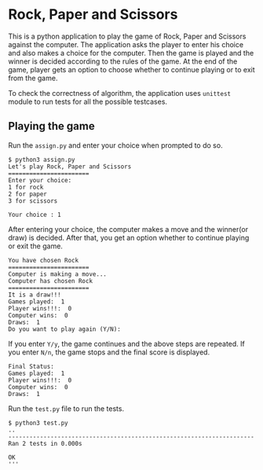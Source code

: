 # Rock, Paper and Scissors
This is a python application to play the game of Rock, Paper and Scissors against the computer. The application asks the player to enter his choice and
also makes a choice for the computer. Then the game is played and the winner is decided according to the rules of the game. At the end of the game, player
gets an option to choose whether to continue playing or to exit from the game.

To check the correctness of algorithm, the application uses `unittest` module to run tests for all the possible testcases.
## Playing the game
Run the `assign.py` and enter your choice when prompted to do so.
```
$ python3 assign.py
Let's play Rock, Paper and Scissors
=======================
Enter your choice:
1 for rock 
2 for paper 
3 for scissors

Your choice : 1
```
After entering your choice, the computer makes a move and the winner(or draw) is decided. After that, you get an option whether to continue playing or exit
the game.
```
You have chosen Rock
=======================
Computer is making a move...
Computer has chosen Rock
=======================
It is a draw!!!
Games played:  1
Player wins!!!:  0
Computer wins:  0
Draws:  1
Do you want to play again (Y/N): 
```
If you enter `Y/y`, the game continues and the above steps are repeated. If you enter `N/n`, the game stops and the final score is displayed.
```
Final Status:
Games played:  1
Player wins!!!:  0
Computer wins:  0
Draws:  1
```
Run the `test.py` file to run the tests.
```
$ python3 test.py
..
----------------------------------------------------------------------
Ran 2 tests in 0.000s

OK
'''
